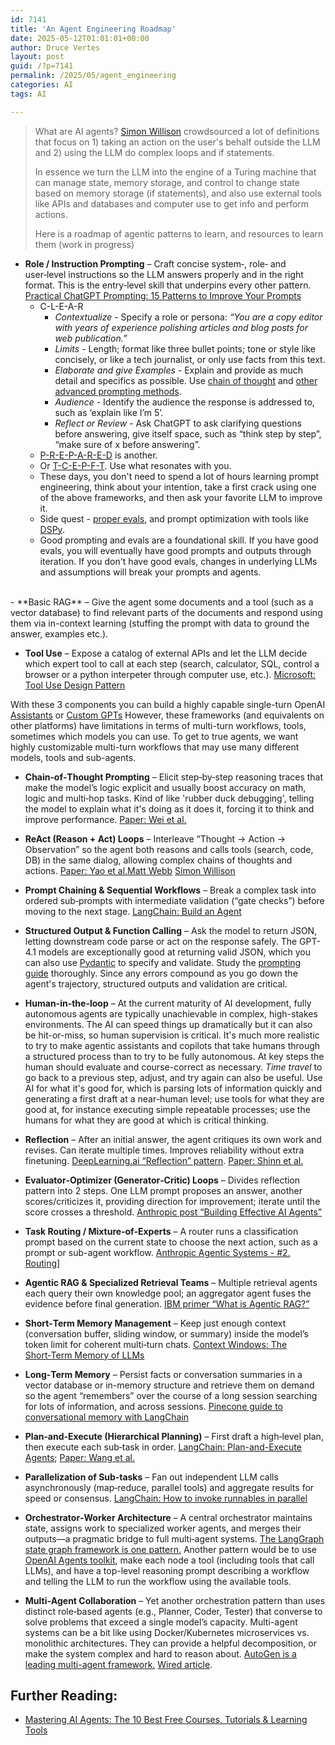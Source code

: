 ```yaml
---
id: 7141
title: 'An Agent Engineering Roadmap'
date: 2025-05-12T01:01:01+00:00
author: Druce Vertes
layout: post
guid: /?p=7141
permalink: /2025/05/agent_engineering
categories: AI
tags: AI

---
```

> What are AI agents? [Simon Willison](https://x.com/simonw/status/1843290729260703801) crowdsourced a lot of definitions that focus on 1) taking an action on the user's behalf outside the LLM and 2) using the LLM do complex loops and if statements.
>
>In essence we turn the LLM into the engine of a Turing machine that can manage state, memory storage, and control to change state based on memory storage (if statements), and also use external tools like APIs and databases and computer use to get info and perform actions.
>
> Here is a roadmap of agentic patterns to learn, and resources to learn them (work in progress)

<!--more-->


- **Role / Instruction Prompting** – Craft concise system‑, role‑ and user‑level instructions so the LLM answers properly and in the right format. This is the entry‑level skill that underpins every other pattern.  [Practical ChatGPT Prompting: 15 Patterns to Improve Your Prompts](https://druce.ai/2024/01/prompting)
	- C-L-E-A-R
		- _Contextualize_ - Specify a role or persona: _“You are a copy editor with years of experience polishing articles and blog posts for web publication.”_
		- _Limits_ - Length; format like three bullet points; tone or style like concisely, or like a tech journalist, or only use facts from this text.
		- _Elaborate and give Examples_ - Explain and provide as much detail and specifics as possible. Use [chain of thought](https://www.promptingguide.ai/techniques/cot) and [other advanced prompting methods](https://arxiv.org/abs/2407.12994).
		- _Audience_ - Identify the audience the response is addressed to, such as ‘explain like I’m 5’.
		- _Reflect or Review_ - Ask ChatGPT to ask clarifying questions before answering, give itself space, such as “think step by step”, “make sure of x before answering”.
	- [P-R-E-P-A-R-E-D](https://www.forbes.com/sites/danfitzpatrick/2024/08/10/the-perfect-chatgpt-prompt-doesnt-exi-/) is another. 
	- Or [T-C-E-P-F-T](https://medium.com/@BK.HAN/6-essential-elements-of-ai-prompt-engineering-tcepft-as-bk-hans-mnemonic-43e689f22ad8). Use what resonates with you. <br />
    - These days, you don't need to spend a lot of hours learning prompt engineering, think about your intention, take a first crack using one of the above frameworks, and then ask your favorite LLM to improve it.
    - Side quest - [proper evals](https://www.promptfoo.dev/docs/intro/), and prompt optimization with tools like [DSPy](https://dspy.ai/).
    - Good prompting and evals are a foundational skill. If you have good evals, you will eventually have good prompts and outputs through iteration. If you don't have good evals, changes in underlying LLMs and assumptions will break your prompts and agents.
<br />
- **Basic RAG** – Give the agent some documents and a tool (such as a vector database) to find relevant parts of the documents and respond using them via in-context learning (stuffing the prompt with data to ground the answer, examples etc.).


- **Tool Use** – Expose a catalog of external APIs and let the LLM decide which expert tool to call at each step (search, calculator, SQL, control a browser or a python interpeter through computer use, etc.).  [Microsoft: Tool Use Design Pattern](https://microsoft.github.io/ai-agents-for-beginners/04-tool-use/)

With these 3 components you can build a highly capable single-turn OpenAI [Assistants](https://platform.openai.com/docs/api-reference/assistants) or [Custom GPTs](https://help.openai.com/en/articles/8554397-creating-a-gpt) However, these frameworks (and equivalents on other platforms) have limitations in terms of multi-turn workflows, tools, sometimes which models you can use. To get to true agents, we want highly customizable multi-turn workflows that may use many different models, tools and sub-agents.

- **Chain‑of‑Thought Prompting** – Elicit step‑by‑step reasoning traces that make the model’s logic explicit and usually boost accuracy on math, logic and multi‑hop tasks. Kind of like 'rubber duck debugging', telling the model to explain what it's doing as it does it, forcing it to think and improve performance. [Paper: Wei et al.](https://arxiv.org/abs/2201.11903)
    
- **ReAct (Reason + Act) Loops** – Interleave “Thought → Action → Observation” so the agent both reasons and calls tools (search, code, DB) in the same dialog, allowing complex chains of thoughts and actions.  [Paper: Yao et al.](https://arxiv.org/abs/2210.03629)[Matt Webb](https://interconnected.org/home/2023/03/16/singularity) [Simon Willison](https://til.simonwillison.net/llms/python-react-pattern)
  
- **Prompt Chaining & Sequential Workflows** – Break a complex task into ordered sub‑prompts with intermediate validation (“gate checks”) before moving to the next stage.  [LangChain: Build an Agent](https://python.langchain.com/docs/tutorials/agents/)
  
- **Structured Output & Function Calling** – Ask the model to return JSON, letting downstream code parse or act on the response safely. The GPT-4.1 models are exceptionally good at returning valid JSON, which you can also use [Pydantic](https://docs.pydantic.dev/latest/) to specify and validate. Study the [prompting guide](https://cookbook.openai.com/examples/gpt4-1_prompting_guide) thoroughly. Since any errors compound as you go down the agent's trajectory, structured outputs and validation are critical. 

- **Human-in-the-loop**  – At the current maturity of AI development, fully autonomous agents are typically unachievable in complex, high-stakes environments. The AI can speed things up dramatically but it can also be hit-or-miss, so human supervision is critical.  It's much more realistic to try to make agentic assistants and copilots that take humans through a structured process than to try to be fully autonomous. At key steps the human should evaluate and course-correct as necessary. _Time travel_ to go back to a previous step, adjust, and try again can also be useful. Use AI for what it's good for, which is parsing lots of information quickly and generating a first draft at a near-human level; use tools for what they are good at, for instance executing simple repeatable processes; use the humans for what they are good at which is critical thinking.
    
- **Reflection** – After an initial answer, the agent critiques its own work and revises. Can iterate multiple times. Improves reliability without extra finetuning. [DeepLearning.ai “Reflection” pattern](https://www.deeplearning.ai/the-batch/agentic-design-patterns-part-2-reflection/). [Paper: Shinn et al.](https://arxiv.org/abs/2303.11366)
  
- **Evaluator‑Optimizer (Generator‑Critic) Loops** – Divides reflection pattern into 2 steps. One LLM prompt proposes an answer, another scores/criticizes it, providing direction for improvement; iterate until the score crosses a threshold. [Anthropic post “Building Effective AI Agents”](https://www.anthropic.com/engineering/building-effective-agents)
  
- **Task Routing / Mixture‑of‑Experts** – A router runs a classification prompt based on the current state to choose the next action, such as a prompt or sub-agent workflow.  [Anthropic Agentic Systems - #2. Routing](https://www.linkedin.com/in/vekambar/)] 
    
- **Agentic RAG & Specialized Retrieval Teams** – Multiple retrieval agents each query their own knowledge pool; an aggregator agent fuses the evidence before final generation.  [IBM primer “What is Agentic RAG?”](https://www.ibm.com/think/topics/agentic-rag?utm_source=chatgpt.com)
    
- **Short‑Term Memory Management** – Keep just enough context (conversation buffer, sliding window, or summary) inside the model’s token limit for coherent multi‑turn chats. [Context Windows: The Short‑Term Memory of LLMs](https://medium.com/@crskilpatrick807/context-windows-the-short-term-memory-of-large-language-models-ab878fc6f9b5)
    
- **Long‑Term Memory** – Persist facts or conversation summaries in a vector database or in-memory structure and retrieve them on demand so the agent “remembers” over the course of a long session searching for lots of information, and across sessions. [Pinecone guide to conversational memory with LangChain](https://www.pinecone.io/learn/series/langchain/langchain-conversational-memory/) 
    
- **Plan‑and‑Execute (Hierarchical Planning)** – First draft a high‑level plan, then execute each sub‑task in order. [LangChain: Plan-and-Execute Agents](https://blog.langchain.dev/planning-agents/); [Paper: Wang et al.](https://arxiv.org/abs/2305.04091?utm_source=chatgpt.com)
  
- **Parallelization of Sub‑tasks** – Fan out independent LLM calls asynchronously (map‑reduce, parallel tools) and aggregate results for speed or consensus.  [LangChain: How to invoke runnables in parallel](https://python.langchain.com/docs/how_to/parallel/)

- **Orchestrator‑Worker Architecture** – A central orchestrator maintains state, assigns work to specialized worker agents, and merges their outputs—a pragmatic bridge to full multi‑agent systems.  [The LangGraph state graph framework is one pattern.](https://academy.langchain.com/courses/intro-to-langgraph]) Another pattern would be to use [OpenAI Agents toolkit](https://openai.github.io/openai-agents-python/), make each node a tool (including tools that call LLMs), and have a top-level reasoning prompt describing a workflow and telling the LLM to run the workflow using the available tools.

- **Multi‑Agent Collaboration** – Yet another orchestration pattern than uses distinct role‑based agents (e.g., Planner, Coder, Tester) that converse to solve problems that exceed a single model’s capacity. Multi-agent systems can be a bit like using Docker/Kubernetes microservices vs. monolithic architectures. They can provide a helpful decomposition, or make the system complex and hard to reason about. [AutoGen is a leading multi-agent framework.](https://www.microsoft.com/en-us/research/publication/autogen-enabling-next-gen-llm-applications-via-multi-agent-conversation-framework/?utm_source=chatgpt.com) [Wired article](https://www.wired.com/story/chatbot-teamwork-makes-the-ai-dream-work/?utm_source=chatgpt.com).
    
## Further Reading:

- [Mastering AI Agents: The 10 Best Free Courses, Tutorials & Learning Tools](https://medium.com/@maximilian.vogel/mastering-ai-agents-the-10-best-free-courses-tutorials-learning-tools-46bc380a19d1)
